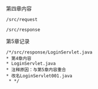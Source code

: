

第四章内容

```
/src/request

/src/response
```



第5章记录

```
/*/src/response/LoginServlet.java
* 第4章内容
* LoginServlet.java
* 注释原因：与第5章内容重合
* 改名LoginServlet001.java
 * */
```